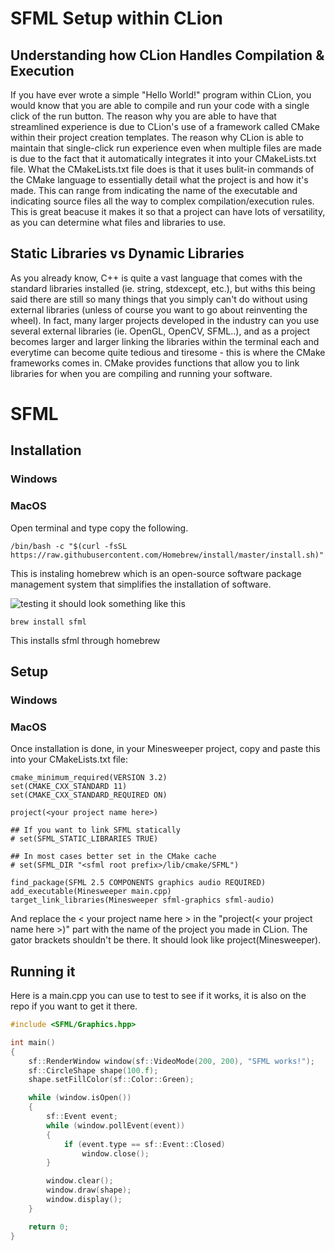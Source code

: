  # SFML Setup within CLion

## Understanding how CLion Handles Compilation & Execution

If you have ever wrote a simple "Hello World!" program within CLion, you would know that you are able to compile and run your code with a single click of the run button. The reason why you are able to have that streamlined experience is due to CLion's use of a framework called CMake within their project creation templates. The reason why CLion is able to maintain that single-click run experience even when multiple files are made is due to the fact that it automatically integrates it into your CMakeLists.txt file. What the CMakeLists.txt file does is that it uses bulit-in commands of the CMake language to essentially detail what the project is and how it's made. This can range from indicating the name of the executable and indicating source files all the way to complex compilation/execution rules. This is great beacuse it makes it so that a project can have lots of versatility, as you can determine what files and libraries to use.

## Static Libraries vs Dynamic Libraries
As you already know, C++ is quite a vast language that comes with the standard libraries installed (ie. string, stdexcept, etc.), but withs this being said there are still so many things that you simply can't do without using external libraries (unless of course you want to go about reinventing the wheel). In fact, many larger projects developed in the industry can you use several external libraries (ie. OpenGL, OpenCV, SFML..), and as a project becomes larger and larger linking the libraries within the terminal each and everytime can become quite tedious and tiresome - this is where the CMake frameworks comes in. CMake provides functions that allow you to link libraries for when you are compiling and running your software. 

# SFML




## Installation


### Windows



### MacOS
Open terminal and type copy the following.
```
/bin/bash -c "$(curl -fsSL https://raw.githubusercontent.com/Homebrew/install/master/install.sh)"
```
This is instaling homebrew which is an open-source software package management system that simplifies the installation of software.

![testing](https://github.com/ayukseluf/SFML-CLion-Setup/blob/master/images/brew.png)
it should look something like this
```
brew install sfml
```
This installs sfml through homebrew

## Setup

### Windows

### MacOS
Once installation is done, in your Minesweeper project, copy and paste this into your CMakeLists.txt file:
```
cmake_minimum_required(VERSION 3.2)
set(CMAKE_CXX_STANDARD 11)
set(CMAKE_CXX_STANDARD_REQUIRED ON)

project(<your project name here>)

## If you want to link SFML statically
# set(SFML_STATIC_LIBRARIES TRUE)

## In most cases better set in the CMake cache
# set(SFML_DIR "<sfml root prefix>/lib/cmake/SFML")

find_package(SFML 2.5 COMPONENTS graphics audio REQUIRED)
add_executable(Minesweeper main.cpp)
target_link_libraries(Minesweeper sfml-graphics sfml-audio)
```

And replace the < your project name here > in  the "project(< your project name here >)" part with the name of the project you made in CLion. The gator brackets shouldn't be there. It should look like project(Minesweeper).



## Running it
Here is a main.cpp you can use to test to see if it works, it is also on the repo if you want to get it there. 

``` c++
#include <SFML/Graphics.hpp>

int main()
{
    sf::RenderWindow window(sf::VideoMode(200, 200), "SFML works!");
    sf::CircleShape shape(100.f);
    shape.setFillColor(sf::Color::Green);

    while (window.isOpen())
    {
        sf::Event event;
        while (window.pollEvent(event))
        {
            if (event.type == sf::Event::Closed)
                window.close();
        }

        window.clear();
        window.draw(shape);
        window.display();
    }

    return 0;
}
```



